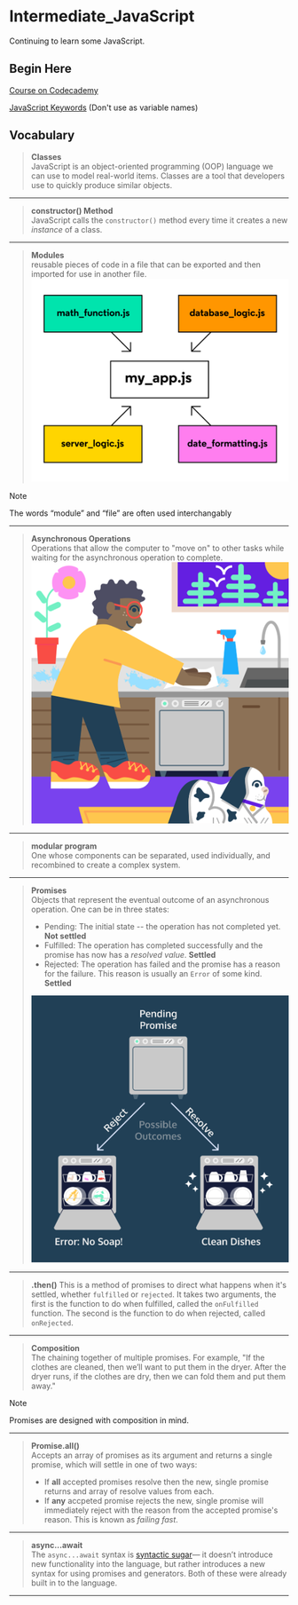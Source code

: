 # Intermediate_JavaScript

Continuing to learn some JavaScript.

## Begin Here

[Course on Codecademy](https://www.codecademy.com/enrolled/courses/learn-intermediate-javascript)

[JavaScript Keywords](https://developer.mozilla.org/en-US/docs/Web/JavaScript/Reference/Lexical_grammar#keywords) (Don't use as variable names)

## Vocabulary

> **Classes**  
> JavaScript is an object-oriented programming (OOP) language we can use to model real-world items. Classes are a tool that developers use to quickly produce similar objects.  
___

> **constructor() Method**  
> JavaScript calls the `constructor()` method every time it creates a new _instance_ of a class.  
___

> **Modules**  
> reusable pieces of code in a file that can be exported and then imported for use in another file.
> ![Conceptualization of Modules](II-Modules/modular-program-diagram.svg)

> [!NOTE]  
> The words “module” and “file” are often used interchangably
___

> **Asynchronous Operations**  
> Operations that allow the computer to "move on" to other tasks while waiting for the asynchronous operation to complete.  
> ![Async and a promise](III-Promises/3.1/Art-354_Promise.svg)
___

> **modular program**  
> One whose components can be separated, used individually, and recombined to create a complex system.  
___

> **Promises**  
> Objects that represent the eventual outcome of an asynchronous operation. One can be in three states:  
>
> - Pending: The initial state -- the operation has not completed yet. **Not settled**  
> - Fulfilled: The operation has completed successfully and the promise has now has a _resolved value_. **Settled**  
> - Rejected: The operation has failed and the promise has a reason for the failure. This reason is usually an `Error` of some kind. **Settled**  
>
> ![Promise States](III-Promises/3.2/Art-346-01.svg)
___

> **.then()**
> This is a method of promises to direct what happens when it's settled, whether `fulfilled` or `rejected`. It takes two arguments, the first is the function to do when fulfilled, called the `onFulfilled` function. The second is the function to do when rejected, called `onRejected`.  
___

> **Composition**  
> The chaining together of multiple promises. For example, "If the clothes are cleaned, then we’ll want to put them in the dryer. After the dryer runs, if the clothes are dry, then we can fold them and put them away."  

> [!NOTE]  
> Promises are designed with composition in mind.
___

> **Promise.all()**  
> Accepts an array of promises as its argument and returns a single promise, which will settle in one of two ways:
>
> - If **all** accepted promises resolve then the new, single promise returns and array of resolve values from each.  
> - If **any** accpeted promise rejects the new, single promise will immediately reject with the reason from the accepted promise's reason. This is known as _failing fast_.
>
___

> **async...await**  
> The `async...await` syntax is [syntactic sugar](https://en.wikipedia.org/wiki/Syntactic_sugar)— it doesn’t introduce new functionality into the language, but rather introduces a new syntax for using promises and generators. Both of these were already built in to the language.  
___

